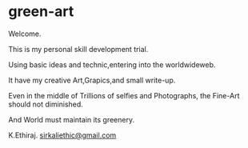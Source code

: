 # green-art


Welcome.


This is my personal skill development trial.

Using basic ideas and technic,entering into the worldwideweb.

It have my creative Art,Grapics,and small write-up.


Even in the middle of Trillions of selfies and Photographs, the Fine-Art should not diminished.



And World must maintain its greenery.



K.Ethiraj.                   sirkaliethic@gmail.com
